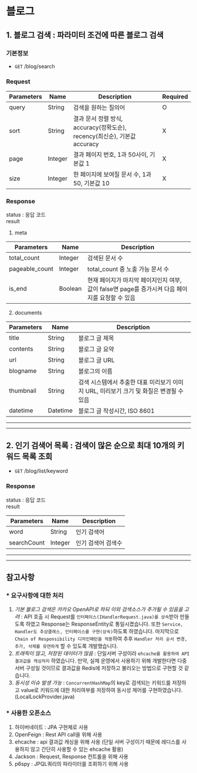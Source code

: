 # 블로그
## 1. 블로그 검색 : 파라미터 조건에 따른 블로그 검색

### 기본정보

- `GET` /blog/search  


### Request
|Parameters|Name| Description                                             | Required |
|------|---|---------------------------------------------------------|----------|
|query|String| 검색을 원하는 질의어                                             | O        |
|sort|String| 결과 문서 정렬 방식, accuracy(정확도순), recency(최신순), 기본값 accuracy | X        |
|page|Integer| 결과 페이지 번호, 1과 50사이, 기본값 1                               | X        |
|size|Integer| 한 페이지에 보여질 문서 수, 1과 50, 기본값 10                          | X        |

### Response
status : 응답 코드  
result  
  1) meta

| Parameters     | Name    |Description|
|----------------|---------|---|
| total_count    | Integer |검색된 문서 수|
| pageable_count | Integer |total_count 중 노출 가능 문서 수|
| is_end         | Boolean |현재 페이지가 마지막 페이지인지 여부, 값이 false면 page를 증가시켜 다음 페이지를 요청할 수 있음|

  2) documents

|Parameters|Name|Description|
|------|---|---|
|title|String|블로그 글 제목|
|contents|String|블로그 글 요약|
|url|String|블로그 글 URL|
|blogname|String|블로그의 이름|
|thumbnail|String|검색 시스템에서 추출한 대표 미리보기 이미지 URL, 미리보기 크기 및 화질은 변경될 수 있음|
|datetime|Datetime|블로그 글 작성시간, ISO 8601|

---

---
## 2. 인기 검색어 목록 : 검색이 많은 순으로 최대 10개의 키워드 목록 조회
- `GET` /blog/list/keyword  


### Response
status : 응답 코드  
result

| Parameters  | Name    | Description |
|-------------|---------|-------------|
| word        | String  | 인기 검색어      |
| searchCount | Integer | 인기 검색어 검색수  |

---

---
## 참고사항
### * 요구사항에 대한 처리
1. _기본 블로그 검색은 카카오 OpenAPI로 하되 이외 검색소스가 추가될 수 있음을 고려_ : API 호출 시 Request를 `인터페이스(IHandlerRequest.java)를 상속`받아 만들도록 하였고 
Response는 ResponseEntity로 통일시켰습니다. 또한 `Service, Handler도 추상클래스, 인터페이스를 구현(상속)`하도록 하였습니다.
마지막으로 `Chain of Responsibility 디자인패턴을 적용`하여 추후 `Handler 처리 순서 변경, 추가, 삭제를 유연하게` 할 수 있도록 개발했습니다.
2. _트래픽이 많고, 저장된 데이터가 많음_ : 단일서버 구성이라 `ehcache를 활용하여 API 결과값을 캐싱처리` 하였습니다. 
만약, 실제 운영에서 사용하기 위해 개발한다면 다중서버 구성일 것이므로 결과값을 Redis에 저장하고 불러오는 방법으로 구현할 것 같습니다.
3. _동시성 이슈 발생 가능_ : `ConcurrentHashMap`의 key로 검색되는 키워드를 저장하고 value로 키워드에 대한 처리여부를 저장하여 동시성 제어를 구현하였습니다.
   (LocalLockProvider.java)

### * 사용한 오픈소스
1. 하이버네이트 : JPA 구현체로 사용
2. OpenFeign : Rest API call을 위해 사용
3. ehcache : api 결과값 캐싱을 위해 사용 (단일 서버 구성이기 때문에 레디스를 사용하지 않고 간단히 사용할 수 있는 ehcache 활용)
4. Jackson : Request, Response 컨트롤을 위해 사용
5. p6spy : JPQL쿼리의 파라미터를 조회하기 위해 사용
